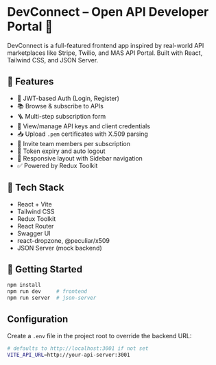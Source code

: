 # DevConnect – Open API Developer Portal 🧩

DevConnect is a full-featured frontend app inspired by real-world API marketplaces like Stripe, Twilio, and MAS API Portal. Built with React, Tailwind CSS, and JSON Server.

## 🌟 Features

- 🔐 JWT-based Auth (Login, Register)
- 📚 Browse & subscribe to APIs
- 🪜 Multi-step subscription form
- 🔑 View/manage API keys and client credentials
- 📥 Upload `.pem` certificates with X.509 parsing
- 👥 Invite team members per subscription
- 🔁 Token expiry and auto logout
- 📱 Responsive layout with Sidebar navigation
- ✅ Powered by Redux Toolkit

## 🧰 Tech Stack

- React + Vite
- Tailwind CSS
- Redux Toolkit
- React Router
- Swagger UI
- react-dropzone, @peculiar/x509
- JSON Server (mock backend)

## 🚀 Getting Started

```bash
npm install
npm run dev     # frontend
npm run server  # json-server
```


## Configuration

Create a `.env` file in the project root to override the backend URL:

```bash
# defaults to http://localhost:3001 if not set
VITE_API_URL=http://your-api-server:3001
```
